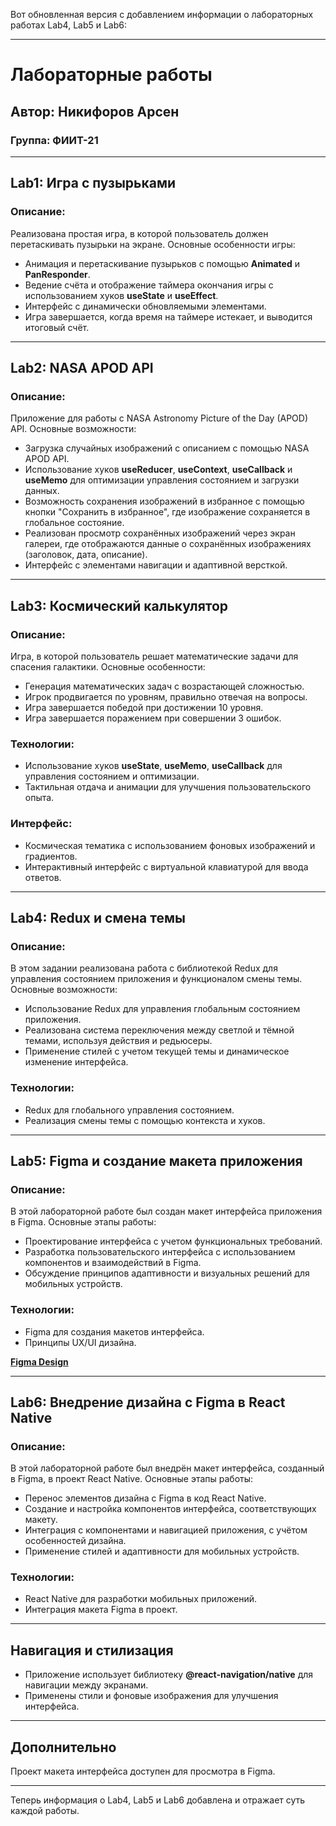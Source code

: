 Вот обновленная версия с добавлением информации о лабораторных работах Lab4, Lab5 и Lab6:

---

# Лабораторные работы

## Автор: Никифоров Арсен

### Группа: ФИИТ-21

---

## Lab1: Игра с пузырьками

### Описание:

Реализована простая игра, в которой пользователь должен перетаскивать пузырьки на экране. Основные особенности игры:

- Анимация и перетаскивание пузырьков с помощью **Animated** и **PanResponder**.
- Ведение счёта и отображение таймера окончания игры с использованием хуков **useState** и **useEffect**.
- Интерфейс с динамически обновляемыми элементами.
- Игра завершается, когда время на таймере истекает, и выводится итоговый счёт.

---

## Lab2: NASA APOD API

### Описание:

Приложение для работы с NASA Astronomy Picture of the Day (APOD) API. Основные возможности:

- Загрузка случайных изображений с описанием с помощью NASA APOD API.
- Использование хуков **useReducer**, **useContext**, **useCallback** и **useMemo** для оптимизации управления состоянием и загрузки данных.
- Возможность сохранения изображений в избранное с помощью кнопки "Сохранить в избранное", где изображение сохраняется в глобальное состояние.
- Реализован просмотр сохранённых изображений через экран галереи, где отображаются данные о сохранённых изображениях (заголовок, дата, описание).
- Интерфейс с элементами навигации и адаптивной версткой.

---

## Lab3: Космический калькулятор

### Описание:

Игра, в которой пользователь решает математические задачи для спасения галактики. Основные особенности:

- Генерация математических задач с возрастающей сложностью.
- Игрок продвигается по уровням, правильно отвечая на вопросы.
- Игра завершается победой при достижении 10 уровня.
- Игра завершается поражением при совершении 3 ошибок.

### Технологии:

- Использование хуков **useState**, **useMemo**, **useCallback** для управления состоянием и оптимизации.
- Тактильная отдача и анимации для улучшения пользовательского опыта.

### Интерфейс:

- Космическая тематика с использованием фоновых изображений и градиентов.
- Интерактивный интерфейс с виртуальной клавиатурой для ввода ответов.

---

## Lab4: Redux и смена темы

### Описание:

В этом задании реализована работа с библиотекой Redux для управления состоянием приложения и функционалом смены темы. Основные возможности:

- Использование Redux для управления глобальным состоянием приложения.
- Реализована система переключения между светлой и тёмной темами, используя действия и редьюсеры.
- Применение стилей с учетом текущей темы и динамическое изменение интерфейса.
  
### Технологии:

- Redux для глобального управления состоянием.
- Реализация смены темы с помощью контекста и хуков.

---

## Lab5: Figma и создание макета приложения

### Описание:

В этой лабораторной работе был создан макет интерфейса приложения в Figma. Основные этапы работы:

- Проектирование интерфейса с учетом функциональных требований.
- Разработка пользовательского интерфейса с использованием компонентов и взаимодействий в Figma.
- Обсуждение принципов адаптивности и визуальных решений для мобильных устройств.

### Технологии:

- Figma для создания макетов интерфейса.
- Принципы UX/UI дизайна.

[**Figma Design**](https://www.figma.com/design/7vNLU8U3sQsqcYa2tntB0c/arsenNikiforov?node-id=0-1&t=PfiiHdyS2WxziWG8-1)

---

## Lab6: Внедрение дизайна с Figma в React Native

### Описание:

В этой лабораторной работе был внедрён макет интерфейса, созданный в Figma, в проект React Native. Основные этапы работы:

- Перенос элементов дизайна с Figma в код React Native.
- Создание и настройка компонентов интерфейса, соответствующих макету.
- Интеграция с компонентами и навигацией приложения, с учётом особенностей дизайна.
- Применение стилей и адаптивности для мобильных устройств.

### Технологии:

- React Native для разработки мобильных приложений.
- Интеграция макета Figma в проект.

---

## Навигация и стилизация

- Приложение использует библиотеку **@react-navigation/native** для навигации между экранами.
- Применены стили и фоновые изображения для улучшения интерфейса.

---

## Дополнительно

Проект макета интерфейса доступен для просмотра в Figma.

---

Теперь информация о Lab4, Lab5 и Lab6 добавлена и отражает суть каждой работы.